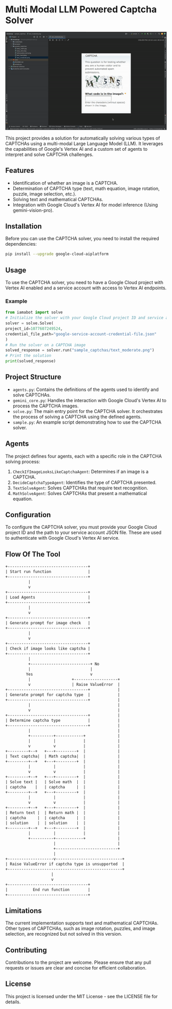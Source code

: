 # Multi Modal LLM Powered Captcha Solver

![Demo Gif](https://raw.githubusercontent.com/AashiqRamachandran/i-am-a-bot/main/demo.gif)

This project provides a solution for automatically solving various types of CAPTCHAs using a multi-modal Large Language Model (LLM). It leverages the capabilities of Google's Vertex AI and a custom set of agents to interpret and solve CAPTCHA challenges.

## Features

- Identification of whether an image is a CAPTCHA.
- Determination of CAPTCHA type (text, math equation, image rotation, puzzle, image selection, etc.).
- Solving text and mathematical CAPTCHAs.
- Integration with Google Cloud's Vertex AI for model inference (Using gemini-vision-pro).

## Installation

Before you can use the CAPTCHA solver, you need to install the required dependencies:

```bash
pip install --upgrade google-cloud-aiplatform
```


## Usage

To use the CAPTCHA solver, you need to have a Google Cloud project with Vertex AI enabled and a service account with access to Vertex AI endpoints.

### Example
```python
from iamabot import solve
# Initialize the solver with your Google Cloud project ID and service account credentials
solver = solve.Solve(
project_id=1077607249524,
credential_file_path="google-service-account-credential-file.json"
)
# Run the solver on a CAPTCHA image
solved_response = solver.run("sample_captchas/text_moderate.png")
# Print the solution
print(solved_response)
```


## Project Structure

- `agents.py`: Contains the definitions of the agents used to identify and solve CAPTCHAs.
- `gemini_core.py`: Handles the interaction with Google Cloud's Vertex AI to process the CAPTCHA images.
- `solve.py`: The main entry point for the CAPTCHA solver. It orchestrates the process of solving a CAPTCHA using the defined agents.
- `sample.py`: An example script demonstrating how to use the CAPTCHA solver.

## Agents

The project defines four agents, each with a specific role in the CAPTCHA solving process:

1. `CheckIfImageLooksLikeCaptchaAgent`: Determines if an image is a CAPTCHA.
2. `DecideCaptchaTypeAgent`: Identifies the type of CAPTCHA presented.
3. `TextSolveAgent`: Solves CAPTCHAs that require text recognition.
4. `MathSolveAgent`: Solves CAPTCHAs that present a mathematical equation.

## Configuration

To configure the CAPTCHA solver, you must provide your Google Cloud project ID and the path to your service account JSON file. These are used to authenticate with Google Cloud's Vertex AI service.

## Flow Of The Tool

```
+-----------------------------------+
| Start run function                |
+-----------------------------------+
          |
          v
+-----------------------------------+
| Load Agents                       |
+-----------------------------------+
          |
          v
+-----------------------------------+
| Generate prompt for image check   |
+-----------------------------------+
          |
          v
+-----------------------------------+
| Check if image looks like captcha |
+-----------------------------------+
          |
          +--------------------------+ No
          |                          |
         Yes                         v
          |                  +-------------------+
          v                  | Raise ValueError  |
+-----------------------------------+            |
| Generate prompt for captcha type  |            |
+-----------------------------------+            |
          |                                      |
          v                                      |
+-----------------------------------+            |
| Determine captcha type            |            |
+-----------------------------------+            |
          |                                      |
          +----------+------------+              |
          |          |            |              |
          v          v            |              |
+---------+--+   +---+---------+  |              |
| Text captcha|  | Math captcha|  |              |
+---------+--+   +---+---------+  |              |
          |          |            |              |
          v          v            |              |
+---------+--+   +---+---------+  |              |
| Solve text |   | Solve math  |  |              |
| captcha    |   | captcha     |  |              |
+---------+--+   +---+---------+  |              |
          |          |            |              |
          v          v            |              |
+---------+--+   +---+---------+  |              |
| Return text |  | Return math |  |              |
| captcha     |  | captcha     |  |              |
| solution    |  | solution    |  |              |
+---------+--+   +---+---------+  |              |
          |          |            |              |
          +----------+------------+              |
                     |                           |
                     +---------------------------+
                     |
+--------------------v-----------------------------+
| Raise ValueError if captcha type is unsupported  |
+--------------------------------------------------+
                    |
                    v
+-----------------------------------+
|           End run function        |
+-----------------------------------+
```

## Limitations

The current implementation supports text and mathematical CAPTCHAs. Other types of CAPTCHAs, such as image rotation, puzzles, and image selection, are recognized but not solved in this version.

## Contributing

Contributions to the project are welcome. Please ensure that any pull requests or issues are clear and concise for efficient collaboration.

## License

This project is licensed under the MIT License - see the LICENSE file for details.